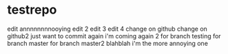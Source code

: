 # testrepo
edit
annnnnnnnooying
edit 2
edit 3
edit 4
change on github
change on github2
just want to commit again
i'm coming again 2
for branch testing
for branch master
for branch master2
blahblah
i'm the more annoying one